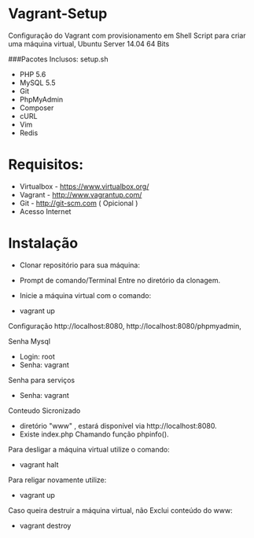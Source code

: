 Vagrant-Setup
===========
Configuração do Vagrant com provisionamento em Shell Script para criar uma máquina virtual, Ubuntu Server 14.04 64 Bits

###Pacotes Inclusos: setup.sh

- PHP 5.6
- MySQL 5.5
- Git
- PhpMyAdmin 
- Composer
- cURL
- Vim
- Redis

Requisitos: 
==============

- Virtualbox - https://www.virtualbox.org/
- Vagrant - http://www.vagrantup.com/
- Git - http://git-scm.com ( Opicional )
- Acesso Internet

Instalação
===========
* Clonar repositório para sua máquina:

* Prompt de comando/Terminal Entre no diretório da clonagem.
* Inicie a máquina virtual com o comando:
- vagrant up 

Configuração 
http://localhost:8080, 
http://localhost:8080/phpmyadmin, 

Senha Mysql
- Login: root
- Senha: vagrant

Senha para serviços
- Senha: vagrant

Conteudo Sicronizado
- diretório "www" , estará disponível via http://localhost:8080.
- Existe index.php Chamando função phpinfo().

Para desligar a máquina virtual utilize o comando:
- vagrant halt

Para religar novamente utilize:
- vagrant up

Caso queira destruir a máquina virtual, não Exclui conteúdo do www:
- vagrant destroy
